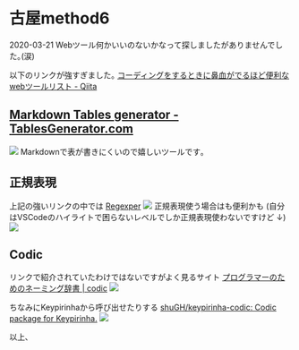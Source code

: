 # 古屋method6
2020-03-21
Webツール何かいいのないかなって探しましたがありませんでした｡(涙)

以下のリンクが強すぎました｡
[コーディングをするときに鼻血がでるほど便利なwebツールリスト - Qiita](https://qiita.com/isuke/items/7fcc5eb0b985005b7b7c)


## [Markdown Tables generator - TablesGenerator.com](http://www.tablesgenerator.com/markdown_tables)
![](2020-03-21-16-42-49.png)
Markdownで表が書きにくいので嬉しいツールです｡


## 正規表現
上記の強いリンクの中では
[Regexper](https://regexper.com/)
![](2020-03-21-17-13-21.png)
正規表現使う場合はも便利かも
(自分はVSCodeのハイライトで困らないレベルでしか正規表現使わないですけど ↓)
![](2020-03-21-16-56-29.png)

## Codic
リンクで紹介されていたわけではないですがよく見るサイト
[プログラマーのためのネーミング辞書 | codic](https://codic.jp/)
![](2020-03-21-17-02-14.png)

ちなみにKeypirinhaから呼び出せたりする
[shuGH/keypirinha-codic: Codic package for Keypirinha.](https://github.com/shuGH/keypirinha-codic)
![](2020-03-21-17-03-36.png)

以上､
